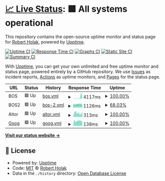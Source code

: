# [📈 Live Status](https://rholak.github.io/upptime): <!--live status--> **🟩 All systems operational**

This repository contains the open-source uptime monitor and status page for [Robert Holak](https://rholak.github.io/upptime), powered by [Upptime](https://github.com/upptime/upptime).

[![Uptime CI](https://github.com/rholak/upptime/workflows/Uptime%20CI/badge.svg)](https://github.com/rholak/upptime/actions?query=workflow%3A%22Uptime+CI%22)
[![Response Time CI](https://github.com/rholak/upptime/workflows/Response%20Time%20CI/badge.svg)](https://github.com/rholak/upptime/actions?query=workflow%3A%22Response+Time+CI%22)
[![Graphs CI](https://github.com/rholak/upptime/workflows/Graphs%20CI/badge.svg)](https://github.com/rholak/upptime/actions?query=workflow%3A%22Graphs+CI%22)
[![Static Site CI](https://github.com/rholak/upptime/workflows/Static%20Site%20CI/badge.svg)](https://github.com/rholak/upptime/actions?query=workflow%3A%22Static+Site+CI%22)
[![Summary CI](https://github.com/rholak/upptime/workflows/Summary%20CI/badge.svg)](https://github.com/rholak/upptime/actions?query=workflow%3A%22Summary+CI%22)

With [Upptime](https://upptime.js.org), you can get your own unlimited and free uptime monitor and status page, powered entirely by a GitHub repository. We use [Issues](https://github.com/rholak/upptime/issues) as incident reports, [Actions](https://github.com/rholak/upptime/actions) as uptime monitors, and [Pages](https://rholak.github.io/upptime) for the status page.

<!--start: status pages-->
<!-- This summary is generated by Upptime (https://github.com/upptime/upptime) -->
<!-- Do not edit this manually, your changes will be overwritten -->
<!-- prettier-ignore -->
| URL | Status | History | Response Time | Uptime |
| --- | ------ | ------- | ------------- | ------ |
| <img alt="" src="https://icons.duckduckgo.com/ip3/null.ico" height="13"> BOS | 🟩 Up | [bos.yml](https://github.com/rholak/upptime/commits/HEAD/history/bos.yml) | <details><summary><img alt="Response time graph" src="./graphs/bos/response-time-week.png" height="20"> 4117ms</summary><br><a href="https://rholak.github.io/upptime/history/bos"><img alt="Response time 1254" src="https://img.shields.io/endpoint?url=https%3A%2F%2Fraw.githubusercontent.com%2Frholak%2Fupptime%2FHEAD%2Fapi%2Fbos%2Fresponse-time.json"></a><br><a href="https://rholak.github.io/upptime/history/bos"><img alt="24-hour response time 1021" src="https://img.shields.io/endpoint?url=https%3A%2F%2Fraw.githubusercontent.com%2Frholak%2Fupptime%2FHEAD%2Fapi%2Fbos%2Fresponse-time-day.json"></a><br><a href="https://rholak.github.io/upptime/history/bos"><img alt="7-day response time 4117" src="https://img.shields.io/endpoint?url=https%3A%2F%2Fraw.githubusercontent.com%2Frholak%2Fupptime%2FHEAD%2Fapi%2Fbos%2Fresponse-time-week.json"></a><br><a href="https://rholak.github.io/upptime/history/bos"><img alt="30-day response time 1681" src="https://img.shields.io/endpoint?url=https%3A%2F%2Fraw.githubusercontent.com%2Frholak%2Fupptime%2FHEAD%2Fapi%2Fbos%2Fresponse-time-month.json"></a><br><a href="https://rholak.github.io/upptime/history/bos"><img alt="1-year response time 1237" src="https://img.shields.io/endpoint?url=https%3A%2F%2Fraw.githubusercontent.com%2Frholak%2Fupptime%2FHEAD%2Fapi%2Fbos%2Fresponse-time-year.json"></a></details> | <details><summary><a href="https://rholak.github.io/upptime/history/bos">100.00%</a></summary><a href="https://rholak.github.io/upptime/history/bos"><img alt="All-time uptime 99.99%" src="https://img.shields.io/endpoint?url=https%3A%2F%2Fraw.githubusercontent.com%2Frholak%2Fupptime%2FHEAD%2Fapi%2Fbos%2Fuptime.json"></a><br><a href="https://rholak.github.io/upptime/history/bos"><img alt="24-hour uptime 100.00%" src="https://img.shields.io/endpoint?url=https%3A%2F%2Fraw.githubusercontent.com%2Frholak%2Fupptime%2FHEAD%2Fapi%2Fbos%2Fuptime-day.json"></a><br><a href="https://rholak.github.io/upptime/history/bos"><img alt="7-day uptime 100.00%" src="https://img.shields.io/endpoint?url=https%3A%2F%2Fraw.githubusercontent.com%2Frholak%2Fupptime%2FHEAD%2Fapi%2Fbos%2Fuptime-week.json"></a><br><a href="https://rholak.github.io/upptime/history/bos"><img alt="30-day uptime 100.00%" src="https://img.shields.io/endpoint?url=https%3A%2F%2Fraw.githubusercontent.com%2Frholak%2Fupptime%2FHEAD%2Fapi%2Fbos%2Fuptime-month.json"></a><br><a href="https://rholak.github.io/upptime/history/bos"><img alt="1-year uptime 100.00%" src="https://img.shields.io/endpoint?url=https%3A%2F%2Fraw.githubusercontent.com%2Frholak%2Fupptime%2FHEAD%2Fapi%2Fbos%2Fuptime-year.json"></a></details>
| <img alt="" src="https://icons.duckduckgo.com/ip3/null.ico" height="13"> BOS2 | 🟩 Up | [bos-2.yml](https://github.com/rholak/upptime/commits/HEAD/history/bos-2.yml) | <details><summary><img alt="Response time graph" src="./graphs/bos-2/response-time-week.png" height="20"> 1126ms</summary><br><a href="https://rholak.github.io/upptime/history/bos-2"><img alt="Response time 1072" src="https://img.shields.io/endpoint?url=https%3A%2F%2Fraw.githubusercontent.com%2Frholak%2Fupptime%2FHEAD%2Fapi%2Fbos-2%2Fresponse-time.json"></a><br><a href="https://rholak.github.io/upptime/history/bos-2"><img alt="24-hour response time 1092" src="https://img.shields.io/endpoint?url=https%3A%2F%2Fraw.githubusercontent.com%2Frholak%2Fupptime%2FHEAD%2Fapi%2Fbos-2%2Fresponse-time-day.json"></a><br><a href="https://rholak.github.io/upptime/history/bos-2"><img alt="7-day response time 1126" src="https://img.shields.io/endpoint?url=https%3A%2F%2Fraw.githubusercontent.com%2Frholak%2Fupptime%2FHEAD%2Fapi%2Fbos-2%2Fresponse-time-week.json"></a><br><a href="https://rholak.github.io/upptime/history/bos-2"><img alt="30-day response time 1072" src="https://img.shields.io/endpoint?url=https%3A%2F%2Fraw.githubusercontent.com%2Frholak%2Fupptime%2FHEAD%2Fapi%2Fbos-2%2Fresponse-time-month.json"></a><br><a href="https://rholak.github.io/upptime/history/bos-2"><img alt="1-year response time 1072" src="https://img.shields.io/endpoint?url=https%3A%2F%2Fraw.githubusercontent.com%2Frholak%2Fupptime%2FHEAD%2Fapi%2Fbos-2%2Fresponse-time-year.json"></a></details> | <details><summary><a href="https://rholak.github.io/upptime/history/bos-2">68.03%</a></summary><a href="https://rholak.github.io/upptime/history/bos-2"><img alt="All-time uptime 90.37%" src="https://img.shields.io/endpoint?url=https%3A%2F%2Fraw.githubusercontent.com%2Frholak%2Fupptime%2FHEAD%2Fapi%2Fbos-2%2Fuptime.json"></a><br><a href="https://rholak.github.io/upptime/history/bos-2"><img alt="24-hour uptime 53.96%" src="https://img.shields.io/endpoint?url=https%3A%2F%2Fraw.githubusercontent.com%2Frholak%2Fupptime%2FHEAD%2Fapi%2Fbos-2%2Fuptime-day.json"></a><br><a href="https://rholak.github.io/upptime/history/bos-2"><img alt="7-day uptime 68.03%" src="https://img.shields.io/endpoint?url=https%3A%2F%2Fraw.githubusercontent.com%2Frholak%2Fupptime%2FHEAD%2Fapi%2Fbos-2%2Fuptime-week.json"></a><br><a href="https://rholak.github.io/upptime/history/bos-2"><img alt="30-day uptime 90.37%" src="https://img.shields.io/endpoint?url=https%3A%2F%2Fraw.githubusercontent.com%2Frholak%2Fupptime%2FHEAD%2Fapi%2Fbos-2%2Fuptime-month.json"></a><br><a href="https://rholak.github.io/upptime/history/bos-2"><img alt="1-year uptime 90.37%" src="https://img.shields.io/endpoint?url=https%3A%2F%2Fraw.githubusercontent.com%2Frholak%2Fupptime%2FHEAD%2Fapi%2Fbos-2%2Fuptime-year.json"></a></details>
| <img alt="" src="https://icons.duckduckgo.com/ip3/null.ico" height="13"> Altor | 🟩 Up | [altor.yml](https://github.com/rholak/upptime/commits/HEAD/history/altor.yml) | <details><summary><img alt="Response time graph" src="./graphs/altor/response-time-week.png" height="20"> 313ms</summary><br><a href="https://rholak.github.io/upptime/history/altor"><img alt="Response time 386" src="https://img.shields.io/endpoint?url=https%3A%2F%2Fraw.githubusercontent.com%2Frholak%2Fupptime%2FHEAD%2Fapi%2Faltor%2Fresponse-time.json"></a><br><a href="https://rholak.github.io/upptime/history/altor"><img alt="24-hour response time 395" src="https://img.shields.io/endpoint?url=https%3A%2F%2Fraw.githubusercontent.com%2Frholak%2Fupptime%2FHEAD%2Fapi%2Faltor%2Fresponse-time-day.json"></a><br><a href="https://rholak.github.io/upptime/history/altor"><img alt="7-day response time 313" src="https://img.shields.io/endpoint?url=https%3A%2F%2Fraw.githubusercontent.com%2Frholak%2Fupptime%2FHEAD%2Fapi%2Faltor%2Fresponse-time-week.json"></a><br><a href="https://rholak.github.io/upptime/history/altor"><img alt="30-day response time 350" src="https://img.shields.io/endpoint?url=https%3A%2F%2Fraw.githubusercontent.com%2Frholak%2Fupptime%2FHEAD%2Fapi%2Faltor%2Fresponse-time-month.json"></a><br><a href="https://rholak.github.io/upptime/history/altor"><img alt="1-year response time 348" src="https://img.shields.io/endpoint?url=https%3A%2F%2Fraw.githubusercontent.com%2Frholak%2Fupptime%2FHEAD%2Fapi%2Faltor%2Fresponse-time-year.json"></a></details> | <details><summary><a href="https://rholak.github.io/upptime/history/altor">100.00%</a></summary><a href="https://rholak.github.io/upptime/history/altor"><img alt="All-time uptime 100.00%" src="https://img.shields.io/endpoint?url=https%3A%2F%2Fraw.githubusercontent.com%2Frholak%2Fupptime%2FHEAD%2Fapi%2Faltor%2Fuptime.json"></a><br><a href="https://rholak.github.io/upptime/history/altor"><img alt="24-hour uptime 100.00%" src="https://img.shields.io/endpoint?url=https%3A%2F%2Fraw.githubusercontent.com%2Frholak%2Fupptime%2FHEAD%2Fapi%2Faltor%2Fuptime-day.json"></a><br><a href="https://rholak.github.io/upptime/history/altor"><img alt="7-day uptime 100.00%" src="https://img.shields.io/endpoint?url=https%3A%2F%2Fraw.githubusercontent.com%2Frholak%2Fupptime%2FHEAD%2Fapi%2Faltor%2Fuptime-week.json"></a><br><a href="https://rholak.github.io/upptime/history/altor"><img alt="30-day uptime 100.00%" src="https://img.shields.io/endpoint?url=https%3A%2F%2Fraw.githubusercontent.com%2Frholak%2Fupptime%2FHEAD%2Fapi%2Faltor%2Fuptime-month.json"></a><br><a href="https://rholak.github.io/upptime/history/altor"><img alt="1-year uptime 100.00%" src="https://img.shields.io/endpoint?url=https%3A%2F%2Fraw.githubusercontent.com%2Frholak%2Fupptime%2FHEAD%2Fapi%2Faltor%2Fuptime-year.json"></a></details>
| <img alt="" src="https://icons.duckduckgo.com/ip3/google.com.ico" height="13"> [Goog](https://google.com/) | 🟩 Up | [goog.yml](https://github.com/rholak/upptime/commits/HEAD/history/goog.yml) | <details><summary><img alt="Response time graph" src="./graphs/goog/response-time-week.png" height="20"> 138ms</summary><br><a href="https://rholak.github.io/upptime/history/goog"><img alt="Response time 162" src="https://img.shields.io/endpoint?url=https%3A%2F%2Fraw.githubusercontent.com%2Frholak%2Fupptime%2FHEAD%2Fapi%2Fgoog%2Fresponse-time.json"></a><br><a href="https://rholak.github.io/upptime/history/goog"><img alt="24-hour response time 111" src="https://img.shields.io/endpoint?url=https%3A%2F%2Fraw.githubusercontent.com%2Frholak%2Fupptime%2FHEAD%2Fapi%2Fgoog%2Fresponse-time-day.json"></a><br><a href="https://rholak.github.io/upptime/history/goog"><img alt="7-day response time 138" src="https://img.shields.io/endpoint?url=https%3A%2F%2Fraw.githubusercontent.com%2Frholak%2Fupptime%2FHEAD%2Fapi%2Fgoog%2Fresponse-time-week.json"></a><br><a href="https://rholak.github.io/upptime/history/goog"><img alt="30-day response time 170" src="https://img.shields.io/endpoint?url=https%3A%2F%2Fraw.githubusercontent.com%2Frholak%2Fupptime%2FHEAD%2Fapi%2Fgoog%2Fresponse-time-month.json"></a><br><a href="https://rholak.github.io/upptime/history/goog"><img alt="1-year response time 161" src="https://img.shields.io/endpoint?url=https%3A%2F%2Fraw.githubusercontent.com%2Frholak%2Fupptime%2FHEAD%2Fapi%2Fgoog%2Fresponse-time-year.json"></a></details> | <details><summary><a href="https://rholak.github.io/upptime/history/goog">100.00%</a></summary><a href="https://rholak.github.io/upptime/history/goog"><img alt="All-time uptime 99.99%" src="https://img.shields.io/endpoint?url=https%3A%2F%2Fraw.githubusercontent.com%2Frholak%2Fupptime%2FHEAD%2Fapi%2Fgoog%2Fuptime.json"></a><br><a href="https://rholak.github.io/upptime/history/goog"><img alt="24-hour uptime 100.00%" src="https://img.shields.io/endpoint?url=https%3A%2F%2Fraw.githubusercontent.com%2Frholak%2Fupptime%2FHEAD%2Fapi%2Fgoog%2Fuptime-day.json"></a><br><a href="https://rholak.github.io/upptime/history/goog"><img alt="7-day uptime 100.00%" src="https://img.shields.io/endpoint?url=https%3A%2F%2Fraw.githubusercontent.com%2Frholak%2Fupptime%2FHEAD%2Fapi%2Fgoog%2Fuptime-week.json"></a><br><a href="https://rholak.github.io/upptime/history/goog"><img alt="30-day uptime 100.00%" src="https://img.shields.io/endpoint?url=https%3A%2F%2Fraw.githubusercontent.com%2Frholak%2Fupptime%2FHEAD%2Fapi%2Fgoog%2Fuptime-month.json"></a><br><a href="https://rholak.github.io/upptime/history/goog"><img alt="1-year uptime 99.99%" src="https://img.shields.io/endpoint?url=https%3A%2F%2Fraw.githubusercontent.com%2Frholak%2Fupptime%2FHEAD%2Fapi%2Fgoog%2Fuptime-year.json"></a></details>

<!--end: status pages-->

[**Visit our status website →**](https://rholak.github.io/upptime)

## 📄 License

- Powered by: [Upptime](https://github.com/upptime/upptime)
- Code: [MIT](./LICENSE) © [Robert Holak](https://rholak.github.io/upptime)
- Data in the `./history` directory: [Open Database License](https://opendatacommons.org/licenses/odbl/1-0/)
